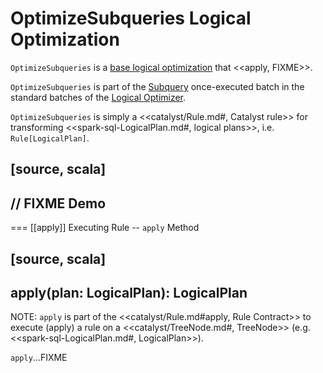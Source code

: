 # OptimizeSubqueries Logical Optimization

`OptimizeSubqueries` is a [base logical optimization](../catalyst/Optimizer.md#batches) that <<apply, FIXME>>.

`OptimizeSubqueries` is part of the [Subquery](../catalyst/Optimizer.md#Subquery) once-executed batch in the standard batches of the [Logical Optimizer](../catalyst/Optimizer.md).

`OptimizeSubqueries` is simply a <<catalyst/Rule.md#, Catalyst rule>> for transforming <<spark-sql-LogicalPlan.md#, logical plans>>, i.e. `Rule[LogicalPlan]`.

[source, scala]
----
// FIXME Demo
----

=== [[apply]] Executing Rule -- `apply` Method

[source, scala]
----
apply(plan: LogicalPlan): LogicalPlan
----

NOTE: `apply` is part of the <<catalyst/Rule.md#apply, Rule Contract>> to execute (apply) a rule on a <<catalyst/TreeNode.md#, TreeNode>> (e.g. <<spark-sql-LogicalPlan.md#, LogicalPlan>>).

`apply`...FIXME
